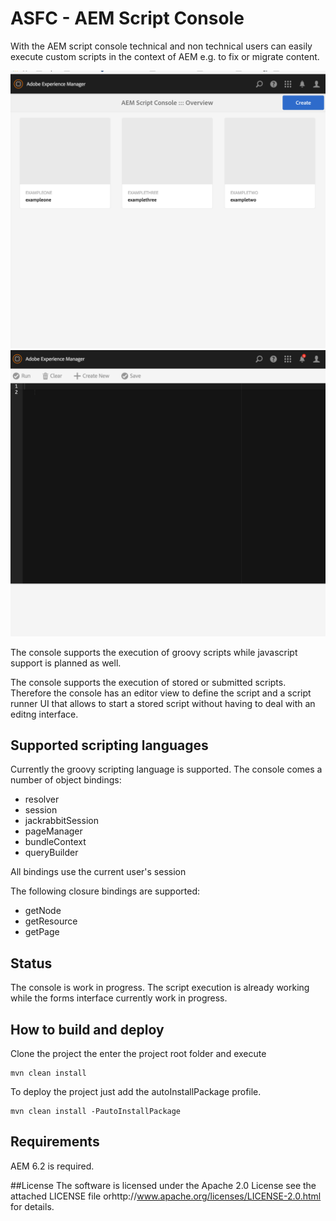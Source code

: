 # ASFC - AEM Script Console
With the AEM script console technical and non technical users can easily execute custom scripts in the context of AEM e.g. to fix or migrate content. 

![Editor View](https://github.com/thomashartm/aem-script-console/blob/screenshots/pictures/script-console-overview.png "AEM Script Console Overview")
![Editor View](https://github.com/thomashartm/aem-script-console/blob/screenshots/pictures/script-console-editor.png "AEM Script Console Editor")

The console supports the execution of groovy scripts while javascript support is planned as well.

The console supports the execution of stored or submitted scripts. 
Therefore the console has an editor view to define the script and a script runner UI that allows to start a stored script without having to deal with an editng interface.


## Supported scripting languages
Currently the groovy scripting language is supported. The console comes a number of object bindings:
- resolver
- session
- jackrabbitSession
- pageManager
- bundleContext
- queryBuilder

All bindings use the current user's session

The following closure bindings are supported:

- getNode
- getResource
- getPage

## Status
The console is work in progress. The script execution is already working while the forms interface currently work in progress.

## How to build and deploy
Clone the project the enter the project root folder and execute 
```
mvn clean install 
```

To deploy the project just add the autoInstallPackage profile.
```
mvn clean install -PautoInstallPackage
```

## Requirements
AEM 6.2 is required.

##License
The software is licensed under the Apache 2.0 License see the attached LICENSE file orhttp://www.apache.org/licenses/LICENSE-2.0.html for details.
